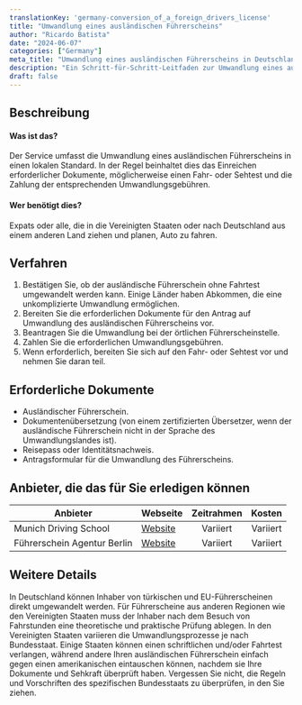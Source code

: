 ```yaml
---
translationKey: 'germany-conversion_of_a_foreign_drivers_license'
title: "Umwandlung eines ausländischen Führerscheins"
author: "Ricardo Batista"
date: "2024-06-07"
categories: ["Germany"]
meta_title: "Umwandlung eines ausländischen Führerscheins in Deutschland und den Vereinigten Staaten"
description: "Ein Schritt-für-Schritt-Leitfaden zur Umwandlung eines ausländischen Führerscheins in wichtigen Rechtsgebieten."
draft: false
---
```


## Beschreibung
#### Was ist das?
Der Service umfasst die Umwandlung eines ausländischen Führerscheins in einen lokalen Standard. In der Regel beinhaltet dies das Einreichen erforderlicher Dokumente, möglicherweise einen Fahr- oder Sehtest und die Zahlung der entsprechenden Umwandlungsgebühren.

#### Wer benötigt dies?
Expats oder alle, die in die Vereinigten Staaten oder nach Deutschland aus einem anderen Land ziehen und planen, Auto zu fahren.

## Verfahren
1. Bestätigen Sie, ob der ausländische Führerschein ohne Fahrtest umgewandelt werden kann. Einige Länder haben Abkommen, die eine unkomplizierte Umwandlung ermöglichen.
2. Bereiten Sie die erforderlichen Dokumente für den Antrag auf Umwandlung des ausländischen Führerscheins vor.
3. Beantragen Sie die Umwandlung bei der örtlichen Führerscheinstelle.
4. Zahlen Sie die erforderlichen Umwandlungsgebühren.
5. Wenn erforderlich, bereiten Sie sich auf den Fahr- oder Sehtest vor und nehmen Sie daran teil.

## Erforderliche Dokumente
- Ausländischer Führerschein.
- Dokumentenübersetzung (von einem zertifizierten Übersetzer, wenn der ausländische Führerschein nicht in der Sprache des Umwandlungslandes ist).
- Reisepass oder Identitätsnachweis.
- Antragsformular für die Umwandlung des Führerscheins.

## Anbieter, die das für Sie erledigen können

| Anbieter                 |     Webseite                |     Zeitrahmen     |       Kosten      |
| ------------------ | ------------------- |  :-----------:    | :----------: |
| Munich Driving School | [Website](https://www.muenchner-fahrschule.de/) |      Variiert      |   Variiert   |
| Führerschein Agentur Berlin | [Website](https://www.fuehrerscheinagentur.com/) |      Variiert      |   Variiert   |

## Weitere Details
In Deutschland können Inhaber von türkischen und EU-Führerscheinen direkt umgewandelt werden. Für Führerscheine aus anderen Regionen wie den Vereinigten Staaten muss der Inhaber nach dem Besuch von Fahrstunden eine theoretische und praktische Prüfung ablegen. In den Vereinigten Staaten variieren die Umwandlungsprozesse je nach Bundesstaat. Einige Staaten können einen schriftlichen und/oder Fahrtest verlangen, während andere Ihren ausländischen Führerschein einfach gegen einen amerikanischen eintauschen können, nachdem sie Ihre Dokumente und Sehkraft überprüft haben. Vergessen Sie nicht, die Regeln und Vorschriften des spezifischen Bundesstaats zu überprüfen, in den Sie ziehen.